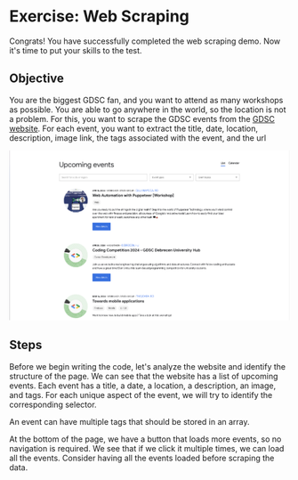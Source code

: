 # Exercise: Web Scraping

Congrats! You have successfully completed the web scraping demo. Now it's time to put your skills to the test.

## Objective

You are the biggest GDSC fan, and you want to attend as many workshops as possible. You are able to go anywhere in the world, so the location is not a problem. For this, you want to scrape the GDSC events from the [GDSC website](https://gdsc.community.dev/events/#/list). For each event, you want to extract the title, date, location, description, image link, the tags associated with the event, and the url

<img src="./images/upcoming_events.png" alt="Go Away" width="900"/>

## Steps

Before we begin writing the code, let's analyze the website and identify the structure of the page. We can see that the website has a list of upcoming events. Each event has a title, a date, a location, a description, an image, and tags. For each unique aspect of the event, we will try to identify the corresponding selector.

An event can have multiple tags that should be stored in an array.

At the bottom of the page, we have a button that loads more events, so no navigation is required. We see that if we click it multiple times, we can load all the events. Consider having all the events loaded before scraping the data.
